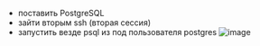 * поставить PostgreSQL
* зайти вторым ssh (вторая сессия)
* запустить везде psql из под пользователя postgres
![image](https://user-images.githubusercontent.com/40095258/230610252-b7615df1-530b-47f2-b949-eacc001f69e2.png)

